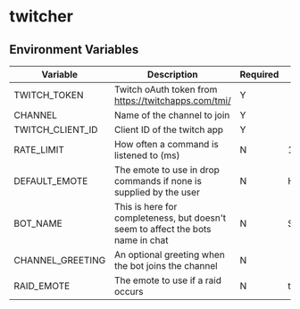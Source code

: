 # twitcher

## Environment Variables

| Variable         | Description                                                                     | Required | Default    |
| ---------------- | ------------------------------------------------------------------------------- | -------- | ---------- |
| TWITCH_TOKEN     | Twitch oAuth token from https://twitchapps.com/tmi/                             | Y        |            |
| CHANNEL          | Name of the channel to join                                                     | Y        |            |
| TWITCH_CLIENT_ID | Client ID of the twitch app                                                     | Y        |            |
| RATE_LIMIT       | How often a command is listened to (ms)                                         | N        | 100        |
| DEFAULT_EMOTE    | The emote to use in drop commands if none is supplied by the user               | N        | HeyGuys    |
| BOT_NAME         | This is here for completeness, but doesn't seem to affect the bots name in chat | N        | SomeBot    |
| CHANNEL_GREETING | An optional greeting when the bot joins the channel                             | N        |            |
| RAID_EMOTE       | The emote to use if a raid occurs                                               | N        | twitchRaid |
